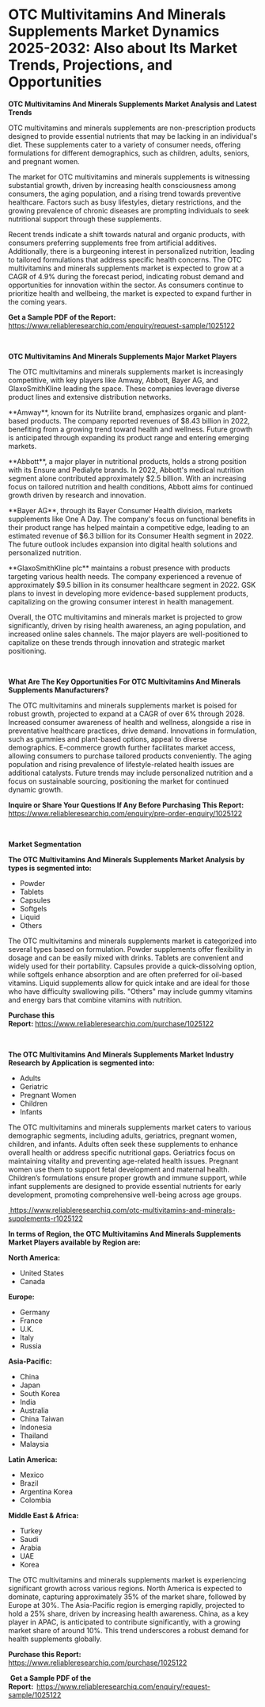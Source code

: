 <p><h1>OTC Multivitamins And Minerals Supplements Market Dynamics 2025-2032: Also about Its Market Trends, Projections, and Opportunities</h1></p><p><strong>OTC Multivitamins And Minerals Supplements Market Analysis and Latest Trends</strong></p>
<p><p>OTC multivitamins and minerals supplements are non-prescription products designed to provide essential nutrients that may be lacking in an individual's diet. These supplements cater to a variety of consumer needs, offering formulations for different demographics, such as children, adults, seniors, and pregnant women. </p><p>The market for OTC multivitamins and minerals supplements is witnessing substantial growth, driven by increasing health consciousness among consumers, the aging population, and a rising trend towards preventive healthcare. Factors such as busy lifestyles, dietary restrictions, and the growing prevalence of chronic diseases are prompting individuals to seek nutritional support through these supplements. </p><p>Recent trends indicate a shift towards natural and organic products, with consumers preferring supplements free from artificial additives. Additionally, there is a burgeoning interest in personalized nutrition, leading to tailored formulations that address specific health concerns. The OTC multivitamins and minerals supplements market is expected to grow at a CAGR of 4.9% during the forecast period, indicating robust demand and opportunities for innovation within the sector. As consumers continue to prioritize health and wellbeing, the market is expected to expand further in the coming years.</p></p>
<p><strong>Get a Sample PDF of the Report:&nbsp;</strong> <a href="https://www.reliableresearchiq.com/enquiry/request-sample/1025122?utm_campaign=2756&utm_medium=2&utm_source=Github&utm_content=ia&utm_term=18042025&utm_id=otc-multivitamins-and-minerals-supplements">https://www.reliableresearchiq.com/enquiry/request-sample/1025122</a></p>
<p>&nbsp;</p>
<p><strong>OTC Multivitamins And Minerals Supplements Major Market Players</strong></p>
<p><p>The OTC multivitamins and minerals supplements market is increasingly competitive, with key players like Amway, Abbott, Bayer AG, and GlaxoSmithKline leading the space. These companies leverage diverse product lines and extensive distribution networks.</p><p>**Amway**, known for its Nutrilite brand, emphasizes organic and plant-based products. The company reported revenues of $8.43 billion in 2022, benefiting from a growing trend toward health and wellness. Future growth is anticipated through expanding its product range and entering emerging markets.</p><p>**Abbott**, a major player in nutritional products, holds a strong position with its Ensure and Pedialyte brands. In 2022, Abbott's medical nutrition segment alone contributed approximately $2.5 billion. With an increasing focus on tailored nutrition and health conditions, Abbott aims for continued growth driven by research and innovation.</p><p>**Bayer AG**, through its Bayer Consumer Health division, markets supplements like One A Day. The company's focus on functional benefits in their product range has helped maintain a competitive edge, leading to an estimated revenue of $6.3 billion for its Consumer Health segment in 2022. The future outlook includes expansion into digital health solutions and personalized nutrition.</p><p>**GlaxoSmithKline plc** maintains a robust presence with products targeting various health needs. The company experienced a revenue of approximately $9.5 billion in its consumer healthcare segment in 2022. GSK plans to invest in developing more evidence-based supplement products, capitalizing on the growing consumer interest in health management.</p><p>Overall, the OTC multivitamins and minerals market is projected to grow significantly, driven by rising health awareness, an aging population, and increased online sales channels. The major players are well-positioned to capitalize on these trends through innovation and strategic market positioning.</p></p>
<p>&nbsp;</p>
<p><strong>What Are The Key Opportunities For OTC Multivitamins And Minerals Supplements Manufacturers?</strong></p>
<p><p>The OTC multivitamins and minerals supplements market is poised for robust growth, projected to expand at a CAGR of over 6% through 2028. Increased consumer awareness of health and wellness, alongside a rise in preventative healthcare practices, drive demand. Innovations in formulation, such as gummies and plant-based options, appeal to diverse demographics. E-commerce growth further facilitates market access, allowing consumers to purchase tailored products conveniently. The aging population and rising prevalence of lifestyle-related health issues are additional catalysts. Future trends may include personalized nutrition and a focus on sustainable sourcing, positioning the market for continued dynamic growth.</p></p>
<p><strong>Inquire or Share Your Questions If Any Before Purchasing This Report:</strong> <a href="https://www.reliableresearchiq.com/enquiry/pre-order-enquiry/1025122?utm_campaign=2756&utm_medium=2&utm_source=Github&utm_content=ia&utm_term=18042025&utm_id=otc-multivitamins-and-minerals-supplements">https://www.reliableresearchiq.com/enquiry/pre-order-enquiry/1025122</a></p>
<p>&nbsp;</p>
<p><strong>Market Segmentation</strong></p>
<p><strong>The OTC Multivitamins And Minerals Supplements Market Analysis by types is segmented into:</strong></p>
<p><ul><li>Powder</li><li>Tablets</li><li>Capsules</li><li>Softgels</li><li>Liquid</li><li>Others</li></ul></p>
<p><p>The OTC multivitamins and minerals supplements market is categorized into several types based on formulation. Powder supplements offer flexibility in dosage and can be easily mixed with drinks. Tablets are convenient and widely used for their portability. Capsules provide a quick-dissolving option, while softgels enhance absorption and are often preferred for oil-based vitamins. Liquid supplements allow for quick intake and are ideal for those who have difficulty swallowing pills. "Others" may include gummy vitamins and energy bars that combine vitamins with nutrition.</p></p>
<p><strong>Purchase this Report:&nbsp;</strong><a href="https://www.reliableresearchiq.com/purchase/1025122?utm_campaign=2756&utm_medium=2&utm_source=Github&utm_content=ia&utm_term=18042025&utm_id=otc-multivitamins-and-minerals-supplements">https://www.reliableresearchiq.com/purchase/1025122</a></p>
<p>&nbsp;</p>
<p><strong>The OTC Multivitamins And Minerals Supplements Market Industry Research by Application is segmented into:</strong></p>
<p><ul><li>Adults</li><li>Geriatric</li><li>Pregnant Women</li><li>Children</li><li>Infants</li></ul></p>
<p><p>The OTC multivitamins and minerals supplements market caters to various demographic segments, including adults, geriatrics, pregnant women, children, and infants. Adults often seek these supplements to enhance overall health or address specific nutritional gaps. Geriatrics focus on maintaining vitality and preventing age-related health issues. Pregnant women use them to support fetal development and maternal health. Children’s formulations ensure proper growth and immune support, while infant supplements are designed to provide essential nutrients for early development, promoting comprehensive well-being across age groups.</p></p>
<p><a href="https://www.reliableresearchiq.com/otc-multivitamins-and-minerals-supplements-r1025122?utm_campaign=2756&utm_medium=2&utm_source=Github&utm_content=ia&utm_term=18042025&utm_id=otc-multivitamins-and-minerals-supplements">&nbsp;https://www.reliableresearchiq.com/otc-multivitamins-and-minerals-supplements-r1025122</a></p>
<p><strong>In terms of Region, the OTC Multivitamins And Minerals Supplements Market Players available by Region are:</strong></p>
<p>
    <p> <strong> North America: </strong>
        <ul>
            <li>United States</li>
            <li>Canada</li>
        </ul>
        </p> 
    <p> <strong> Europe: </strong>
        <ul>
            <li>Germany</li>
            <li>France</li>
            <li>U.K.</li>
            <li>Italy</li>
            <li>Russia</li>
        </ul>
        </p> 
    <p> <strong> Asia-Pacific: </strong>
        <ul>
            <li>China</li>
            <li>Japan</li>
            <li>South Korea</li>
            <li>India</li>
            <li>Australia</li>
            <li>China Taiwan</li>
            <li>Indonesia</li>
            <li>Thailand</li>
            <li>Malaysia</li>
        </ul>
        </p> 
    <p> <strong> Latin America: </strong>
        <ul>
            <li>Mexico</li>
            <li>Brazil</li>
            <li>Argentina Korea</li>
            <li>Colombia</li>
        </ul>
        </p> 
    <p> <strong> Middle East & Africa: </strong>
        <ul>
            <li>Turkey</li>
            <li>Saudi</li>
            <li>Arabia</li>
            <li>UAE</li>
            <li>Korea</li>
        </ul>
    </p>
    </p>
<p><p>The OTC multivitamins and minerals supplements market is experiencing significant growth across various regions. North America is expected to dominate, capturing approximately 35% of the market share, followed by Europe at 30%. The Asia-Pacific region is emerging rapidly, projected to hold a 25% share, driven by increasing health awareness. China, as a key player in APAC, is anticipated to contribute significantly, with a growing market share of around 10%. This trend underscores a robust demand for health supplements globally.</p></p>
<p><strong>Purchase this Report: </strong><a href="https://www.reliableresearchiq.com/purchase/1025122?utm_campaign=2756&utm_medium=2&utm_source=Github&utm_content=ia&utm_term=18042025&utm_id=otc-multivitamins-and-minerals-supplements">https://www.reliableresearchiq.com/purchase/1025122</a></p>
<p>&nbsp;<strong>Get a Sample PDF of the Report:&nbsp;&nbsp;</strong><a href="https://www.reliableresearchiq.com/enquiry/request-sample/1025122?utm_campaign=2756&utm_medium=2&utm_source=Github&utm_content=ia&utm_term=18042025&utm_id=otc-multivitamins-and-minerals-supplements">https://www.reliableresearchiq.com/enquiry/request-sample/1025122</a></p>
<p><strong></strong></p>
<p><p></p><p></p><p></p></p>